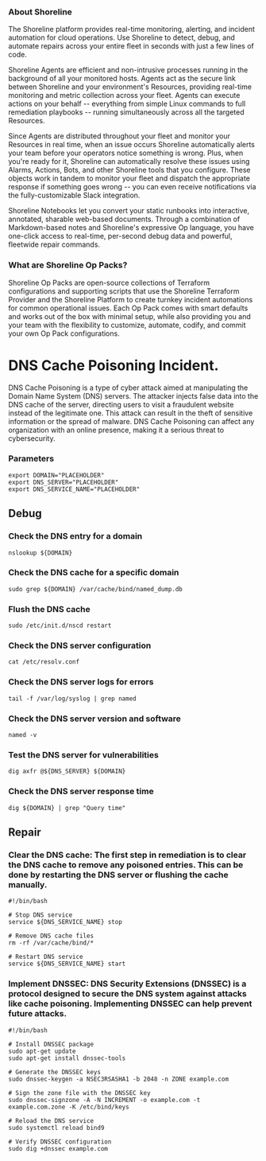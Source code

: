 
### About Shoreline
The Shoreline platform provides real-time monitoring, alerting, and incident automation for cloud operations. Use Shoreline to detect, debug, and automate repairs across your entire fleet in seconds with just a few lines of code.

Shoreline Agents are efficient and non-intrusive processes running in the background of all your monitored hosts. Agents act as the secure link between Shoreline and your environment's Resources, providing real-time monitoring and metric collection across your fleet. Agents can execute actions on your behalf -- everything from simple Linux commands to full remediation playbooks -- running simultaneously across all the targeted Resources.

Since Agents are distributed throughout your fleet and monitor your Resources in real time, when an issue occurs Shoreline automatically alerts your team before your operators notice something is wrong. Plus, when you're ready for it, Shoreline can automatically resolve these issues using Alarms, Actions, Bots, and other Shoreline tools that you configure. These objects work in tandem to monitor your fleet and dispatch the appropriate response if something goes wrong -- you can even receive notifications via the fully-customizable Slack integration.

Shoreline Notebooks let you convert your static runbooks into interactive, annotated, sharable web-based documents. Through a combination of Markdown-based notes and Shoreline's expressive Op language, you have one-click access to real-time, per-second debug data and powerful, fleetwide repair commands.

### What are Shoreline Op Packs?
Shoreline Op Packs are open-source collections of Terraform configurations and supporting scripts that use the Shoreline Terraform Provider and the Shoreline Platform to create turnkey incident automations for common operational issues. Each Op Pack comes with smart defaults and works out of the box with minimal setup, while also providing you and your team with the flexibility to customize, automate, codify, and commit your own Op Pack configurations.

# DNS Cache Poisoning Incident.

DNS Cache Poisoning is a type of cyber attack aimed at manipulating the Domain Name System (DNS) servers. The attacker injects false data into the DNS cache of the server, directing users to visit a fraudulent website instead of the legitimate one. This attack can result in the theft of sensitive information or the spread of malware. DNS Cache Poisoning can affect any organization with an online presence, making it a serious threat to cybersecurity.

### Parameters

```shell
export DOMAIN="PLACEHOLDER"
export DNS_SERVER="PLACEHOLDER"
export DNS_SERVICE_NAME="PLACEHOLDER"
```

## Debug

### Check the DNS entry for a domain

```shell
nslookup ${DOMAIN}
```

### Check the DNS cache for a specific domain

```shell
sudo grep ${DOMAIN} /var/cache/bind/named_dump.db
```

### Flush the DNS cache

```shell
sudo /etc/init.d/nscd restart
```

### Check the DNS server configuration

```shell
cat /etc/resolv.conf
```

### Check the DNS server logs for errors

```shell
tail -f /var/log/syslog | grep named
```

### Check the DNS server version and software

```shell
named -v
```

### Test the DNS server for vulnerabilities

```shell
dig axfr @${DNS_SERVER} ${DOMAIN}
```

### Check the DNS server response time

```shell
dig ${DOMAIN} | grep "Query time"
```

## Repair

### Clear the DNS cache: The first step in remediation is to clear the DNS cache to remove any poisoned entries. This can be done by restarting the DNS server or flushing the cache manually.

```shell
#!/bin/bash

# Stop DNS service
service ${DNS_SERVICE_NAME} stop

# Remove DNS cache files
rm -rf /var/cache/bind/*

# Restart DNS service
service ${DNS_SERVICE_NAME} start
```

### Implement DNSSEC: DNS Security Extensions (DNSSEC) is a protocol designed to secure the DNS system against attacks like cache poisoning. Implementing DNSSEC can help prevent future attacks.

```shell
#!/bin/bash

# Install DNSSEC package
sudo apt-get update
sudo apt-get install dnssec-tools

# Generate the DNSSEC keys
sudo dnssec-keygen -a NSEC3RSASHA1 -b 2048 -n ZONE example.com

# Sign the zone file with the DNSSEC key
sudo dnssec-signzone -A -N INCREMENT -o example.com -t example.com.zone -K /etc/bind/keys

# Reload the DNS service
sudo systemctl reload bind9

# Verify DNSSEC configuration
sudo dig +dnssec example.com
```